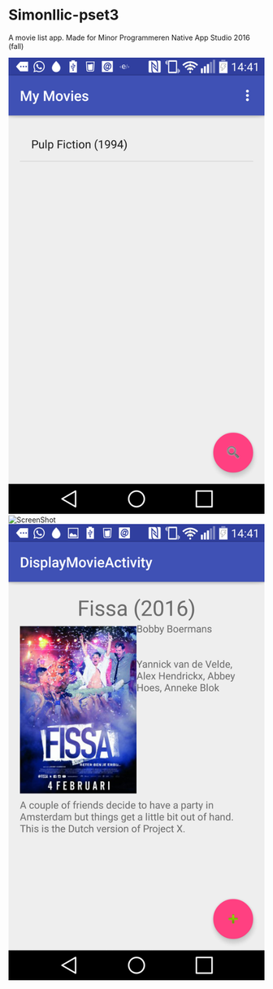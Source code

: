 # SimonIlic-pset3
A movie list app. Made for Minor Programmeren Native App Studio 2016 (fall)


![ScreenShot](/doc/Screenshot_2016-11-18-14-41-07.png?raw=true "Home Screen")
![ScreenShot](Screenshot_2016-11-18-14-41-16.png?raw=true "Input Screen")
![ScreenShot](/doc/Screenshot_2016-11-18-14-41-37.png?raw=true "Home Screen")
